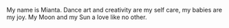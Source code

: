 My name is Mianta. Dance art and creativity are my self care, my babies are my joy. 
My Moon and my Sun a love like no other.